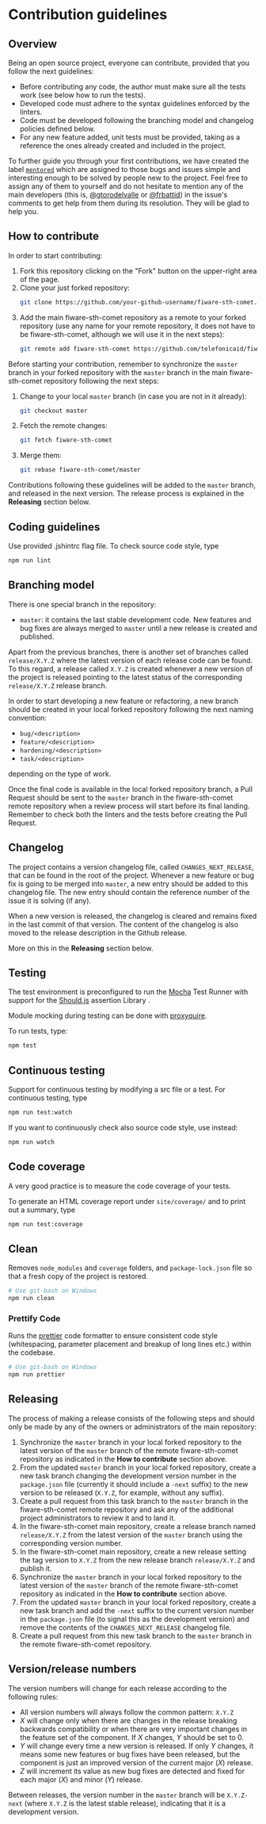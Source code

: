 # Contribution guidelines

## Overview

Being an open source project, everyone can contribute, provided that you follow the next guidelines:
* Before contributing any code, the author must make sure all the tests work (see below how to run the tests).
* Developed code must adhere to the syntax guidelines enforced by the linters.
* Code must be developed following the branching model and changelog policies defined below.
* For any new feature added, unit tests must be provided, taking as a reference the ones already created and included in the project.

To further guide you through your first contributions, we have created the label [```mentored```](https://github.com/telefonicaid/fiware-sth-comet/labels/mentored) which are assigned to those bugs and issues simple and interesting enough to be solved by people new to the project. Feel free to assign any of them to yourself and do not hesitate to mention any of the main developers (this is, [@gtorodelvalle](https://github.com/gtorodelvalle) or [@frbattid](https://github.com/frbattid)) in the issue's comments to get help from them during its resolution. They will be glad to help you.

## How to contribute

In order to start contributing:

1. Fork this repository clicking on the "Fork" button on the upper-right area of the page.
2. Clone your just forked repository:
    ```bash
    git clone https://github.com/your-github-username/fiware-sth-comet.git
    ```
3. Add the main fiware-sth-comet repository as a remote to your forked repository (use any name for your remote repository, it does not have to be fiware-sth-comet, although we will use it in the next steps):
    ```bash
    git remote add fiware-sth-comet https://github.com/telefonicaid/fiware-sth-comet.git
    ```

Before starting your contribution, remember to synchronize the `master` branch in your forked repository with the `master` branch in the main fiware-sth-comet repository following the next steps:

1. Change to your local `master` branch (in case you are not in it already):
    ```bash
    git checkout master
    ```
2. Fetch the remote changes:
    ```bash
    git fetch fiware-sth-comet
    ```
3. Merge them:
    ```bash
    git rebase fiware-sth-comet/master
    ```

Contributions following these guidelines will be added to the `master` branch, and released in the next version. The release process is explained in the **Releasing** section below.

## Coding guidelines

Use provided .jshintrc flag file. To check source code style, type

```bash
npm run lint
```

## Branching model

There is one special branch in the repository:

* `master`: it contains the last stable development code. New features and bug fixes are always merged to `master` until a new release is created and published.

Apart from the previous branches, there is another set of branches called `release/X.Y.Z` where the latest version of each release code can be found. To this regard, a release called `X.Y.Z` is created whenever a new version of the project is released pointing to the latest status of the corresponding `release/X.Y.Z` release branch.

In order to start developing a new feature or refactoring, a new branch should be created in your local forked repository following the next naming convention:

* `bug/<description>`
* `feature/<description>`
* `hardening/<description>`
* `task/<description>`

depending on the type of work.

Once the final code is available in the local forked repository branch, a Pull Request should be sent to the `master` branch in the fiware-sth-comet remote repository when a review process will start before its final landing. Remember to check both the linters and the tests before creating the Pull Request.

## Changelog

The project contains a version changelog file, called `CHANGES_NEXT_RELEASE`, that can be found in the root of the project. Whenever a new feature or bug fix is going to be merged into `master`, a new entry should be added to this changelog file. The new entry should contain the reference number of the issue it is solving (if any).

When a new version is released, the changelog is cleared and remains fixed in the last commit of that version. The content of the changelog is also moved to the release description in the Github release.

More on this in the **Releasing** section below.

## Testing

The test environment is preconfigured to run the [Mocha](http://visionmedia.github.io/mocha/) Test Runner with support for the [Should.js](https://shouldjs.github.io/) assertion Library .

Module mocking during testing can be done with [proxyquire](https://github.com/thlorenz/proxyquire).

To run tests, type:
```bash
npm test
```

## Continuous testing

Support for continuous testing by modifying a src file or a test.
For continuous testing, type

```bash
npm run test:watch
```

If you want to continuously check also source code style, use instead:

```bash
npm run watch
```

## Code coverage

A very good practice is to measure the code coverage of your tests.

To generate an HTML coverage report under `site/coverage/` and to print out a summary, type

```bash
npm run test:coverage
```

## Clean

Removes `node_modules` and `coverage` folders, and  `package-lock.json` file so that a fresh copy of the project is restored.

```bash
# Use git-bash on Windows
npm run clean
```

### Prettify Code

Runs the [prettier](https://prettier.io) code formatter to ensure consistent code style (whitespacing, parameter
placement and breakup of long lines etc.) within the codebase.

```bash
# Use git-bash on Windows
npm run prettier
```

## Releasing

The process of making a release consists of the following steps and should only be made by any of the owners or administrators of the main repository:

1. Synchronize the `master` branch in your local forked repository to the latest version of the `master` branch of the remote fiware-sth-comet repository as indicated in the **How to contribute** section above.
2. From the updated `master` branch in your local forked repository, create a new task branch changing the development version number in the `package.json` file (currently it should include a `-next` suffix) to the new version to be released (`X.Y.Z`, for example, without any suffix).
3. Create a pull request from this task branch to the `master` branch in the fiware-sth-comet remote repository and ask any of the additional project administrators to review it and to land it.
4. In the fiware-sth-comet main repository, create a release branch named `release/X.Y.Z` from the latest version of the `master` branch using the corresponding version number.
5. In the fiware-sth-comet main repository, create a new release setting the tag version to `X.Y.Z` from the new release branch `release/X.Y.Z` and publish it.
6. Synchronize the `master` branch in your local forked repository to the latest version of the `master` branch of the remote fiware-sth-comet repository as indicated in the **How to contribute** section above.
7. From the updated `master` branch in your local forked repository, create a new task branch and add the `-next` suffix to the current version number in the `package.json` file (to signal this as the development version) and remove the contents of the `CHANGES_NEXT_RELEASE` changelog file.
8. Create a pull request from this new task branch to the `master` branch in the remote fiware-sth-comet repository.

## Version/release numbers

The version numbers will change for each release according to the following rules:

* All version numbers will always follow the common pattern: `X.Y.Z`
* *X* will change only when there are changes in the release breaking backwards compatibility or when there are
very important changes in the feature set of the component. If *X* changes, *Y* should be set to 0.
* *Y* will change every time a new version is released. If only *Y* changes, it means some new features or bug fixes have been released, but the component is just an improved version of the current major (*X*) release.
* *Z* will increment its value as new bug fixes are detected and fixed for each major (*X*) and minor (*Y*) release.

Between releases, the version number in the `master` branch will be `X.Y.Z-next` (where `X.Y.Z` is the latest stable release), indicating that it is a development version.
